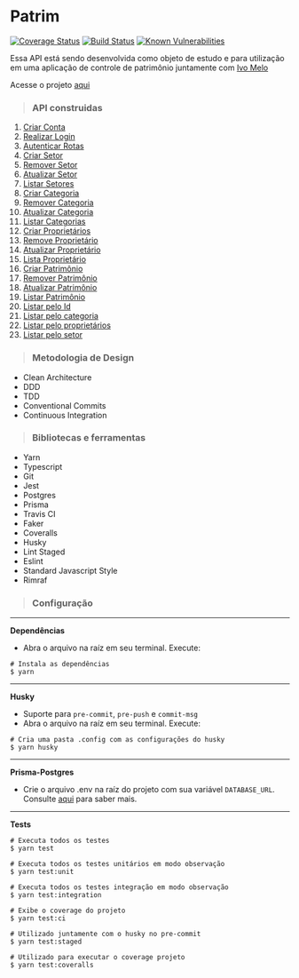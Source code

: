 # Patrim

[![Coverage Status](https://coveralls.io/repos/github/vineboneto/patrim-api/badge.svg?branch=master)](https://coveralls.io/github/vineboneto/patrim-api?branch=master) [![Build Status](https://travis-ci.org/vineboneto/patrim-api.svg?branch=master)](https://travis-ci.com/vineboneto/patrim-api) [![Known Vulnerabilities](https://snyk.io/test/github/vineboneto/patrim-api/badge.svg)](https://snyk.io/test/github/vineboneto/patrim-api)



Essa API está sendo desenvolvida como objeto de estudo e para utilização em uma aplicação de controle de patrimônio juntamente com [Ivo Melo](https://github.com/evil988)

Acesse o projeto [aqui](https://drive.google.com/file/d/1fjLYJtOZnry36GtrmEzdqkgve9VvPRpA/view?usp=sharing)

> ### API construidas

  1. [Criar Conta](./requirements/account/signup.md)
  2. [Realizar Login](./requirements/account/login.md)
  3. [Autenticar Rotas](./requirements/account/auth-middleware.md)
  4. [Criar Setor](./requirements/sector/add-sector.md)
  5. [Remover Setor](./requirements/sector/delete-sector.md)
  6. [Atualizar Setor](./requirements/sector/update-sector.md)
  7. [Listar Setores](./requirements/sector/load-sectors.md)
  8. [Criar Categoria](./requirements/category/add-category.md)
  9. [Remover Categoria](./requirements/category/delete-category.md)
  10. [Atualizar Categoria](./requirements/category/update-category.md)
  11. [Listar Categorias](./requirements/category/load-categories.md)
  12. [Criar Proprietários](./requirements/owner/add-owner.md)
  13. [Remove Proprietário](./requirements/owner/delete-owner.md)
  14. [Atualizar Proprietário](./requirements/owner/update-owner.md.md)
  15. [Lista Proprietário](./requirements/owner/load-owners.md)
  16. [Criar Patrimônio](./requirements/patrimony/add-patrimonies.md)
  17. [Remover Patrimônio](./requirements/patrimony/delete-patrimony.md)
  18. [Atualizar Patrimônio](./requirements/patrimony/update-patrimonies.md)
  19. [Listar Patrimônio](./requirements/patrimony/load-patrimonies.md)
  20. [Listar pelo Id](./requirements/patrimony/load-patrimony-by-id.md)
  21. [Listar pelo categoria](./requirements/patrimony/load-patrimonies-by-categories.md)
  22. [Listar pelo proprietários](./requirements/patrimony/load-patrimonies-by-owners.md)
  23. [Listar pelo setor](./requirements/patrimony/load-patrimonies-by-sectors.md)

> ### Metodologia de Design

 - Clean Architecture
 - DDD
 - TDD
 - Conventional Commits
 - Continuous Integration

> ### Bibliotecas e ferramentas

 - Yarn
 - Typescript
 - Git
 - Jest
 - Postgres
 - Prisma
 - Travis CI
 - Faker
 - Coveralls
 - Husky
 - Lint Staged
 - Eslint
 - Standard Javascript Style
 - Rimraf

> ### Configuração

***
**Dependências**
 - Abra o arquivo na raíz em seu terminal. Execute:
  ```shell
  # Instala as dependências
  $ yarn
  ```
***
**Husky**
 - Suporte para ``pre-commit``, ``pre-push`` e ``commit-msg``
 - Abra o arquivo na raíz em seu terminal. Execute:
  ```shell
  # Cria uma pasta .config com as configurações do husky
  $ yarn husky
  ```
 ***
 **Prisma-Postgres**

 - Crie o arquivo .env na raíz do projeto com sua variável ``DATABASE_URL``. Consulte [aqui](https://www.prisma.io/docs/getting-started/quickstart-typescript) para saber mais.
  
 ***
  **Tests**
  ```shell
  # Executa todos os testes
  $ yarn test

  # Executa todos os testes unitários em modo observação
  $ yarn test:unit

  # Executa todos os testes integração em modo observação
  $ yarn test:integration

  # Exibe o coverage do projeto
  $ yarn test:ci

  # Utilizado juntamente com o husky no pre-commit
  $ yarn test:staged

  # Utilizado para executar o coverage projeto
  $ yarn test:coveralls
  ```